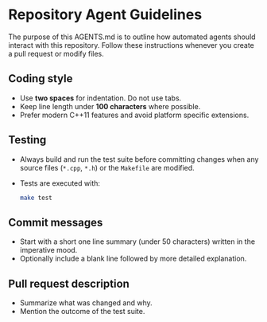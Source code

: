 Repository Agent Guidelines
==========================

The purpose of this AGENTS.md is to outline how automated agents should
interact with this repository. Follow these instructions whenever you
create a pull request or modify files.

Coding style
------------
* Use **two spaces** for indentation. Do not use tabs.
* Keep line length under **100 characters** where possible.
* Prefer modern C++11 features and avoid platform specific extensions.

Testing
-------
* Always build and run the test suite before committing changes when any
  source files (`*.cpp`, `*.h`) or the `Makefile` are modified.
* Tests are executed with:

  ```sh
  make test
  ```

Commit messages
---------------
* Start with a short one line summary (under 50 characters) written in
  the imperative mood.
* Optionally include a blank line followed by more detailed explanation.

Pull request description
-----------------------
* Summarize what was changed and why.
* Mention the outcome of the test suite.

